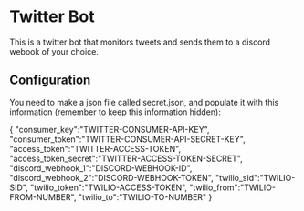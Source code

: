 # Twitter Bot
This is a twitter bot that monitors tweets and sends them to a discord webook of your choice. 

## Configuration
You need to make a json file called secret.json, and populate it with this information (remember to keep this information hidden): 

{
    "consumer_key":"TWITTER-CONSUMER-API-KEY",
    "consumer_token":"TWITTER-CONSUMER-API-SECRET-KEY",
    "access_token":"TWITTER-ACCESS-TOKEN",
    "access_token_secret":"TWITTER-ACCESS-TOKEN-SECRET",
    "discord_webhook_1":"DISCORD-WEBHOOK-ID",
    "discord_webhook_2":"DISCORD-WEBHOOK-TOKEN",
    "twilio_sid":"TWILIO-SID",
    "twilio_token":"TWILIO-ACCESS-TOKEN",
    "twilio_from":"TWILIO-FROM-NUMBER",
    "twilio_to":"TWILIO-TO-NUMBER"
}
